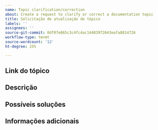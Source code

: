 ```yaml
---
name: Topic clarification/correction
about: Create a request to clarify or correct a documentation topic
title: Solicitação de atualização de tópico
labels: ''
assignees: ''
source-git-commit: 0df07e865c3c4fc4ac14483972643eafa8814726
workflow-type: tm+mt
source-wordcount: '12'
ht-degree: 25%

---
```



## Link do tópico

<!-- (REQUIRED) A link to the topic that needs clarification or correction -->

## Descrição

<!-- (REQUIRED) What needs clarification or correction in this topic? -->

## Possíveis soluções

<!-- (OPTIONAL) What would a solution for this issue look like? -->

## Informações adicionais

<!-- (OPTIONAL) What other information can you provide about this issue? -->

<!--
Thank you for taking the time to report this issue!
GitHub Issues in this repo should relate to the applicable codebase.

Before submitting this issue, make sure you are complying with our Code of Conduct:
https://github.com/AdobeDocs/commerce-operations.en/blob/main/code-of-conduct.md

Issues that do not comply with our Code of Conduct or do not contain enough information may be closed at the maintainers' discretion.

Feel free to remove this section before creating this issue.
-->
